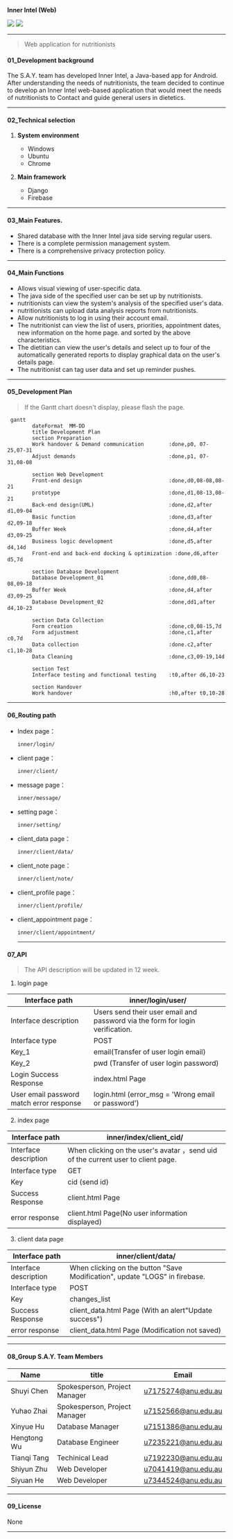 **Inner Intel (Web)**

[![](https://img.shields.io/badge/InnerIntel_Web-V1.0.0-blue.svg)]()  [![](https://img.shields.io/badge/Landing_Page-URL-green.svg)](https://personalisednutrition.github.io) 

---

> Web application for nutritionists

#### 01_Development background

The S.A.Y. team has developed Inner Intel, a Java-based app for Android.
After understanding the needs of nutritionists, the team decided to continue to develop an Inner Intel web-based application that would meet the needs of nutritionists to Contact and guide general users in dietetics.

---

#### 02_Technical selection

1. **System environment**
   - Windows
   - Ubuntu
   - Chrome
   
2. **Main framework**
   - Django
   - Firebase

---

#### 03_Main Features.

- Shared database with the Inner Intel java side serving regular users.
- There is a complete permission management system.
- There is a comprehensive privacy protection policy.

---

#### 04_Main Functions

- Allows visual viewing of user-specific data.
- The java side of the specified user can be set up by nutritionists.
- nutritionists can view the system's analysis of the specified user's data.
- nutritionists can upload data analysis reports from nutritionists.
- Allow nutritionists to log in using their account email.
-  The nutritionist can view the list of users, priorities, appointment dates, new information on the home page. and sorted by the above characteristics.
- The dietitian can view the user's details and select up to four of the automatically generated reports to display graphical data on the user's details page.
- The nutritionist can tag user data and set up reminder pushes.

---



#### 05_Development Plan

> If the Gantt chart doesn't display, please flash the page.

```mermaid
 gantt 
        dateFormat  MM-DD
        title Development Plan 
        section Preparation
        Work handover & Demand communication		:done,p0, 07-25,07-31
        Adjust demands                          	:done,p1, 07-31,08-08
        
        section Web Development 
        Front-end design                        	:done,d0,08-08,08-21
        prototype                                   :done,d1,08-13,08-21
        Back-end design(UML)						:done,d2,after d1,09-04
        Basic function								:done,d3,after d2,09-18
        Buffer Week									:done,d4,after d3,09-25
        Business logic development					:done,d5,after d4,14d
        Front-end and back-end docking & optimization :done,d6,after d5,7d
        
        section Database Development 
        Database Development_01						:done,dd0,08-08,09-18
        Buffer Week									:done,d4,after d3,09-25
        Database Development_02						:done,dd1,after d4,10-23
        
        section Data Collection
        Form creation								:done,c0,08-15,7d
        Form adjustment								:done,c1,after c0,7d
        Data collection								:done.c2,after c1,10-28
        Data Cleaning								:done,c3,09-19,14d
        
        section Test
        Interface testing and functional testing 	:t0,after d6,10-23
        
        section Handover
      	Work handover								:h0,after t0,10-28
```

---



#### 06_Routing path

- Index page：

  ```
  inner/login/  
  ```

- client page：

  ```
  inner/client/  
  ```

- message page：

  ```
  inner/message/  
  ```

- setting page：

  ```
  inner/setting/  
  ```

- client_data page：

  ```
  inner/client/data/  
  ```

- client_note page：

  ```
  inner/client/note/  
  ```

- client_profile page：

  ```
  inner/client/profile/  
  ```

- client_appointment page：

  ```
  inner/client/appointment/  
  ```

  ---



#### 07_API

> The API description will be updated in 12 week.

1. login page

| Interface path                           | inner/login/user/                                            |
| ---------------------------------------- | ------------------------------------------------------------ |
| Interface description                    | Users send their user email and password via the form for login verification. |
| Interface type                           | POST                                                         |
| Key_1                                    | email(Transfer of user login email)                        |
| Key_2                                    | pwd (Transfer of user login password)                      |
| Login Success Response                   | index.html Page                                              |
| User email password match error response | login.html   (error_msg = 'Wrong email or password')         |

2. index page

| Interface path        | inner/index/client_cid/                                      |
| --------------------- | ------------------------------------------------------------ |
| Interface description | When clicking on the user's avatar ，send uid of the current user to client page. |
| Interface type        | GET                                                          |
| Key                   | cid (send id)                                               |
| Success Response      | client.html Page                                             |
| error response        | client.html Page(No user information displayed)           |

3. client data page

| Interface path        | inner/client/data/                                      |
| --------------------- | ------------------------------------------------------------ |
| Interface description | When clicking on the button "Save Modification", update "LOGS" in firebase. |
| Interface type        | POST                                                          |
| Key                   | changes_list                                            |
| Success Response      | client_data.html Page (With an alert"Update success")                                           |
| error response        | client_data.html Page (Modification not saved)            |

---



#### 08_Group S.A.Y. Team Members

| Name        | title                         | Email               |
| ----------- | ----------------------------- | ------------------- |
| Shuyi Chen  | Spokesperson, Project Manager | u7175274@anu.edu.au |
| Yuhao Zhai  | Spokesperson, Project Manager | u7152566@anu.edu.au |
| Xinyue Hu   | Database Manager              | u7151386@anu.edu.au |
| Hengtong Wu | Database Engineer             | u7235221@anu.edu.au |
| Tianqi Tang | Techinical Lead               | u7192230@anu.edu.au |
| Shiyun Zhu  | Web Developer                 | u7041419@anu.edu.au |
| Siyuan He   | Web Developer                 | u7344524@anu.edu.au |

---

#### 09_License

None

---

#### 
